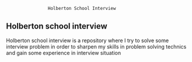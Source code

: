 ```
				Holberton School Interview
```

## Holberton school interview

Holberton school interview is a repository where I try to solve some interview problem in order to sharpen my
skills in problem solving technics and gain some experience in interview situation

